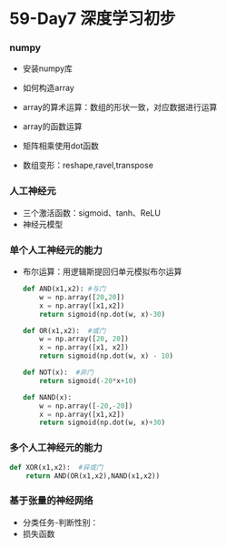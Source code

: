 # 59-Day7 深度学习初步

### numpy

- 安装numpy库
- 如何构造array
- array的算术运算：数组的形状一致，对应数据进行运算
- array的函数运算
- 矩阵相乘使用dot函数

- 数组变形：reshape,ravel,transpose

### 人工神经元

- 三个激活函数：sigmoid、tanh、ReLU
- 神经元模型

### 单个人工神经元的能力

- 布尔运算：用逻辑斯提回归单元模拟布尔运算

  ```python
  def AND(x1,x2): #与门
      w = np.array([20,20])
      x = np.array([x1,x2])
      return sigmoid(np.dot(w, x)-30)
  ```

  ```python
  def OR(x1,x2):  #或门
      w = np.array([20, 20])
      x = np.array([x1, x2])
      return sigmoid(np.dot(w, x) - 10)
  ```

  ```python
  def NOT(x):  #非门
      return sigmoid(-20*x+10)
  ```

  ```python
  def NAND(x): 
      w = np.array([-20,-20])
      x = np.array([x1,x2])
      return sigmoid(np.dot(w, x)+30)
  ```

  

### 多个人工神经元的能力

```python
def XOR(x1,x2):  #异或门
    return AND(OR(x1,x2),NAND(x1,x2))
```



### 基于张量的神经网络

- 分类任务-判断性别：
- 损失函数

